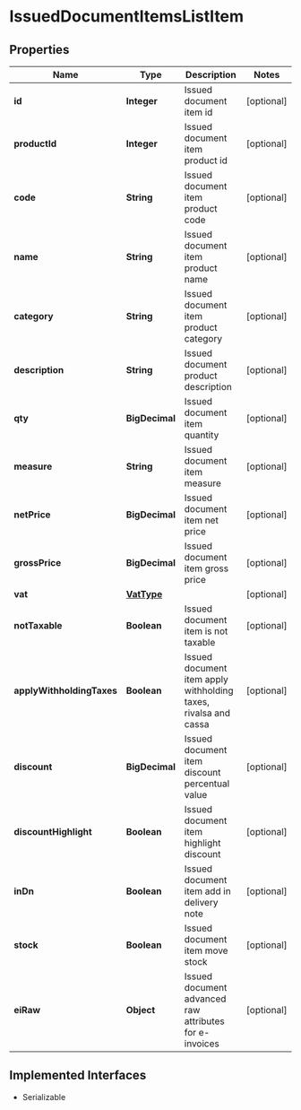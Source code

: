 

# IssuedDocumentItemsListItem


## Properties

| Name | Type | Description | Notes |
|------------ | ------------- | ------------- | -------------|
|**id** | **Integer** | Issued document item id |  [optional] |
|**productId** | **Integer** | Issued document item product id |  [optional] |
|**code** | **String** | Issued document item product code |  [optional] |
|**name** | **String** | Issued document item product name |  [optional] |
|**category** | **String** | Issued document item product category |  [optional] |
|**description** | **String** | Issued document product description |  [optional] |
|**qty** | **BigDecimal** | Issued document item quantity |  [optional] |
|**measure** | **String** | Issued document item measure |  [optional] |
|**netPrice** | **BigDecimal** | Issued document item net price |  [optional] |
|**grossPrice** | **BigDecimal** | Issued document item gross price |  [optional] |
|**vat** | [**VatType**](VatType.md) |  |  [optional] |
|**notTaxable** | **Boolean** | Issued document item is not taxable |  [optional] |
|**applyWithholdingTaxes** | **Boolean** | Issued document item apply withholding taxes, rivalsa and cassa |  [optional] |
|**discount** | **BigDecimal** | Issued document item discount percentual value |  [optional] |
|**discountHighlight** | **Boolean** | Issued document item highlight discount |  [optional] |
|**inDn** | **Boolean** | Issued document item add in delivery note |  [optional] |
|**stock** | **Boolean** | Issued document item move stock |  [optional] |
|**eiRaw** | **Object** | Issued document advanced raw attributes for e-invoices |  [optional] |


## Implemented Interfaces

* Serializable


